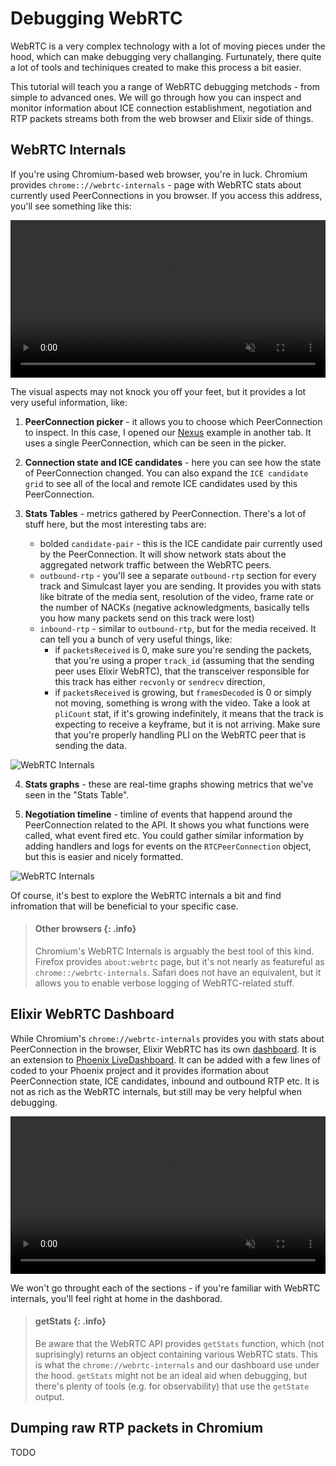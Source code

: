 # Debugging WebRTC

WebRTC is a very complex technology with a lot of moving pieces under the hood, which can make debugging very challanging.
Furtunately, there quite a lot of tools and techiniques created to make this process a bit easier.

This tutorial will teach you a range of WebRTC debugging metchods - from simple to advanced ones. We will go through
how you can inspect and monitor information about ICE connection establishment, negotiation and RTP packets streams both
from the web browser and Elixir side of things.

## WebRTC Internals

If you're using Chromium-based web browser, you're in luck. Chromium provides `chrome:://webrtc-internals` - page with WebRTC stats
about currently used PeerConnections in you browser. If you access this address, you'll see something like this:

<video width="100%" controls muted autoplay loop>
  <source src="assets/webrtc_internals.mp4" type="video/mp4">
</video>

The visual aspects may not knock you off your feet, but it provides a lot very useful information, like:

1. **PeerConnection picker** - it allows you to choose which PeerConnection to inspect. In this case, I opened our [Nexus](nexus.elixir-webrtc.org) example
in another tab. It uses a single PeerConnection, which can be seen in the picker.

2. **Connection state and ICE candidates** - here you can see how the state of PeerConnection changed. You can also expand the `ICE candidate grid` to see all of the local
and remote ICE candidates used by this PeerConnection.

3. **Stats Tables** - metrics gathered by PeerConnection. There's a lot of stuff here, but the most interesting tabs are:
    * bolded `candidate-pair` - this is the ICE candidate pair currently used by the PeerConnection. It will show network stats about the aggregated network
    traffic between the WebRTC peers.
    * `outbound-rtp` - you'll see a separate `outbound-rtp` section for every track and Simulcast layer you are sending. It provides you with stats like
    bitrate of the media sent, resolution of the video, frame rate or the number of NACKs (negative acknowledgments, basically tells you how many packets send on
    this track were lost)
    * `inbound-rtp` - similar to `outbound-rtp`, but for the media received. It can tell you a bunch of very useful things, like:
        * if `packetsReceived` is 0, make sure you're sending the packets, that you're using a proper `track_id` (assuming that the sending peer uses Elixir WebRTC),
        that the transceiver responsible for this track has either `recvonly` or `sendrecv` direction,
        * if `packetsReceived` is growing, but `framesDecoded` is 0 or simply not moving, something is wrong with the video. Take a look at `pliCount` stat, if
        it's growing indefinitely, it means that the track is expecting to receive a keyframe, but it is not arriving. Make sure that you're properly handling
        PLI on the WebRTC peer that is sending the data.

![WebRTC Internals](assets/webrtc_internals_1.png)

4. **Stats graphs** - these are real-time graphs showing metrics that we've seen in the "Stats Table".

5. **Negotiation timeline** - timline of events that happend around the PeerConnection related to the API. It shows you what functions were called, what event fired etc.
You could gather similar information by adding handlers and logs for events on the `RTCPeerConnection` object, but this is easier and nicely formatted.

![WebRTC Internals](assets/webrtc_internals_2.png)

Of course, it's best to explore the WebRTC internals a bit and find infromation that will be beneficial to your specific case.

> #### Other browsers {: .info}
> Chromium's WebRTC Internals is arguably the best tool of this kind. Firefox provides `about:webrtc` page, but it's not nearly as featureful as `chrome::/webrtc-internals`.
> Safari does not have an equivalent, but it allows you to enable verbose logging of WebRTC-related stuff.

## Elixir WebRTC Dashboard

While Chromium's `chrome://webrtc-internals` provides you with stats about PeerConnection in the browser, Elixir WebRTC has its own [dashboard](https://github.com/elixir-webrtc/ex_webrtc_dashboard).
It is an extension to [Phoenix LiveDashboard](https://github.com/phoenixframework/phoenix_live_dashboard). It can be added with a few lines of coded to your Phoenix
project and it provides iformation about PeerConnection state, ICE candidates, inbound and outbound RTP etc. It is not as rich as the WebRTC internals, but still may
be very helpful when debugging.

<video width="100%" controls muted autoplay loop>
  <source src="assets/dashboard.mp4" type="video/mp4">
</video>

We won't go throught each of the sections - if you're familiar with WebRTC internals, you'll feel right at home in the dashborad.

> #### getStats {: .info}
> Be aware that the WebRTC API provides `getStats` function, which (not suprisingly) returns an object containing various WebRTC stats.
> This is what the `chrome://webrtc-internals` and our dashboard use under the hood. `getStats` might not be an ideal aid when debugging,
> but there's plenty of tools (e.g. for observability) that use the `getState` output.

## Dumping raw RTP packets in Chromium

TODO
